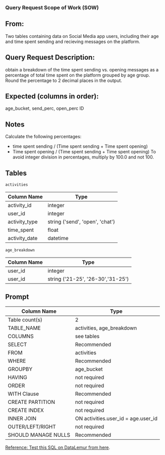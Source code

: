 ### Query Request Scope of Work (SOW)
## From:
Two tables containing data on Social Media app users, including their age and time spent sending and recieving messages on the platform.

## Query Request Description:
obtain a breakdown of the time spent sending vs. opening messages as a percentage of total time spent on the platform grouped by age group. Round the percentage to 2 decimal places in the output.
## Expected (columns in order):
age_bucket,	send_perc,	open_perc ID 

## Notes
Calculate the following percentages:
- time spent sending / (Time spent sending + Time spent opening)
- Time spent opening / (Time spent sending + Time spent opening)
To avoid integer division in percentages, multiply by 100.0 and not 100.

## Tables

`activities`

| Column Name	| Type          |
| ------------- | ------------- |
| activity_id   | integer       |
| user_id       | integer       |
| activity_type | string ('send', 'open', 'chat')  |
| time_spent    | float         |
| activity_date | datetime      |


`age_breakdown`
	
| Column Name	| Type          |
| ------------- | ------------- |
| user_id       | integer       |
| user_id       | string ('21-25', '26-30','31-25')  |


## Prompt 

| Column Name	| Type                      |
| ------------- | ------------------------- |	
| Table count(s)|	2                       |    
| TABLE_NAME    | activities, age_breakdown |
| COLUMNS       | see  tables               |
| SELECT	    |Recommended                   |
|FROM	        |activities              |
|WHERE	        |Recommended      |
|GROUPBY        |	age_bucket       |
|HAVING	        |not required                         |
|ORDER	        |not required                         |
|WITH Clause    |	Recommended             |
|CREATE PARTITION  |	not required                  |
|CREATE INDEX   |	not required                      |
|INNER JOIN     |	ON activities.user_id = age.user_id                |
|OUTER/LEFT/RIGHT       | 	not required          |
|SHOULD MANAGE NULLS        |	Recommended |
	
	
[Reference: Test this SQL on DataLemur from here](https://datalemur.com/questions/time-spent-snaps).
